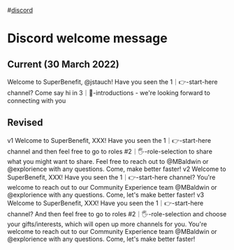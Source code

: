 #[discord](/notes/archive/clarity/Tags/discord.md) 
# Discord welcome message
## Current (30 March 2022)
Welcome to SuperBenefit, @jstauch! Have you seen the 1｜👉-start-here channel? Come say hi in 3｜👋-introductions - we're looking forward to connecting with you
## Revised
v1
Welcome to SuperBenefit, XXX! Have you seen the 1｜👉-start-here channel and then feel free to go to roles #2｜🖐-role-selection to share what you might want to share. Feel free to reach out to @MBaldwin or @explorience with any questions. Come, make better faster!
v2
Welcome to SuperBenefit, XXX! Have you seen the 1｜👉-start-here channel? You're welcome to reach out to our Community Experience team @MBaldwin or @explorience with any questions. Come, let's make better faster!
v3
Welcome to SuperBenefit, XXX! Have you seen the 1｜👉-start-here channel? And then feel free to go to roles #2｜🖐-role-selection and choose your gifts/interests, which will open up more channels for you. You're welcome to reach out to our Community Experience team @MBaldwin or @explorience with any questions. Come, let's make better faster!